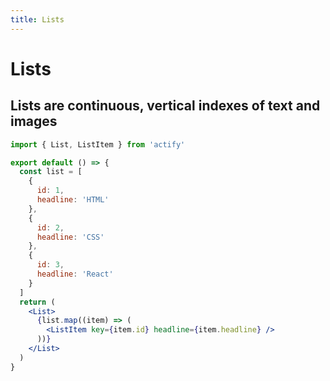 ```yaml
---
title: Lists
---
```


# Lists

## Lists are continuous, vertical indexes of text and images

```jsx
import { List, ListItem } from 'actify'

export default () => {
  const list = [
    {
      id: 1,
      headline: 'HTML'
    },
    {
      id: 2,
      headline: 'CSS'
    },
    {
      id: 3,
      headline: 'React'
    }
  ]
  return (
    <List>
      {list.map((item) => (
        <ListItem key={item.id} headline={item.headline} />
      ))}
    </List>
  )
}
```
